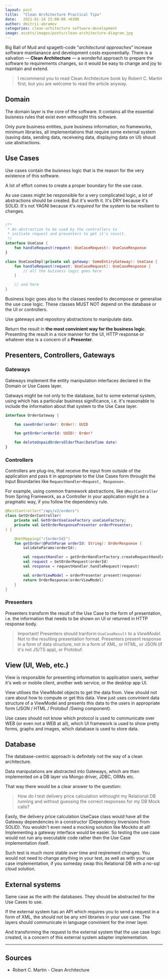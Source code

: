 ```yaml
---
layout: post
title:  "Clean Architecture Practical Tips"
date:   2021-01-18 15:00:00 +0300
author: dmitrii-abramov
categories: clean-arhitecture software-development
image: assets/images/posts/clean-architecture-diagram.jpg
---
```


Big Ball of Mud and spagetti-code "*architectural approaches*" increase software maintanance and development costs exponentially.
There is a salvation — **Clean Architecture** — a wonderful approach to prepare the software to requirements changes, so it would be easy to change and joy to maintain and extend.  

> I recommend you to read Clean Architecture book by Robert C. Martin first, but you are welcome to read the article anyway.

## Domain 

The domain layer is the core of the software. It contains all the essential buisness rules that exist even withought this software. 

Only pure business entities, pure business information, no frameworks, minimum libraries, all implementations that require some external system (saving data, sending data, receiveing data, displaying data on UI) shoud use abstractions.

## Use Cases

Use cases contain the buisness logic that is the reason for the very existence of this software.

A lot of effort comes to create a proper boundary for the use case.

As use cases might be responsible for a very complicated logic, a lot of abstractions should be created. But it's worth it. It's DRY because it's SOLID. It's not YAGNI because it's *required* for the system to be resilient to changes.

```kotlin

/**
 * An abstraction to be used by the controllers to 
 * initiate request and presenters to get it's result. 
 */
interface UseCase {
    fun handleRequest(request: UseCaseRequest): UseCaseResponse
}
```

```kotlin
class UseCaseImpl(private val gateway: SomeEntiryGateway): UseCase {
    fun handleRequest(request: UseCaseRequest): UseCaseResponse {
        // all the buisness logic goes here
    }

    // and here
}
```

Business logic goes also to the classes needed to decompose or generalise the use case logic. These classes MUST NOT depend on the database or the UI or controllers.

Use gateways and repository abstractions to manipulate data. 

Return the result in **the most convinient way for the business logic**. Presenting the result in a nice manner for the UI, HTTP response or whatever else is a concern of a **Presenter**.

## Presenters, Controllers, Gateways

### Gateways 

Gateways implement the entity manipulation interfaces declared in the Domain or Use Cases layer.

Gatways might be not only to the database, but to some external system, using which has a particular business significance, i.e. it's reasonable to include the information about that system to the Use Case layer.

```kotlin
interface OrderGateway {

    fun saveOrder(order: Order): UUID

    fun getOrder(orderId: UUID): Order?

    fun deleteUnpaidOrdersOlderThan(DateTime date)
}
```

### Controllers

Controllers are plug-ins, that receive the input from outside of the application and pass it in appropriate to the Use Cases form throught the Input Boundaries like `RequestHandler<Request, Response>`.

For example, using common framework abstractions, like `@RestController` from Spring Framework, as a Controller in your application might be a pragmatic way, if you follow the dependency rule.

```kotlin
@RestController("/api/v2/orders")
class GetOrderController(
    private val GetOrderUseCaseFactory useCaseFactory;
    private val GetOrderResponsePresenter orderPresenter;
) {

    @GetMapping("/{orderId}")
    fun getOrder(@PathParam orderId: String): OrderResponse {
        validateParams(orderId);

        val requestHandler = getOrderHandlerFactory.createRequestHandler()
        val request = GetOrderRequest(orderId)
        val response = requestHandler.handleRequest(request)

        val orderViewModel = orderPresenter.present(response)
        return OrderResponse(orderViewModel)
    }
}
```

### Presenters

Presenters transform the result of the Use Case to the form of presentation, i.e. the information that needs to be shown on UI or returned in HTTP response body.

> Important! Presenters should tranform `UseCaseResult` to a *ViewModel*. Not to the resulting presentation format. Presenters present response in a form of data structure, not in a form of XML, or HTML, or JSON (if it's not JS/TS app), or Protobuf.

## View (UI, Web, etc.)

View is responsible for presenting information to application users, wether it's web or mobile client, another web service, or the desktop app UI.

View utilises the ViewModel objects to get the data from. View should not care about how to compute or get this data. View just uses convinient data structure of a ViewModel and presents this data to the users in appropriate form (JSON / HTML / Protobuf /Swing component).

Use cases should not know which protocol is used to communicate over WEB (or even not a WEB at all), which UI framework is used to show pretty forms, graphs and images, which database is used to store data.

## Database

The database-centric approach is definitely not the way of a clean architecture.

Data manipulations are abstracted into Gateways, which are then implemented on a DB layer via Mongo driver, JDBC, ORMs etc.

That way there would be a clear answer to the question:

> How do I test delivery price calculation withought my Relational DB running and without guessing the correct responses for my DB Mock calls?

Easily, the delivery price calculation UseCase class would have all the Gateway dependencies in a constructor (Dependency Inversions from SOLID). You wouldn't even need a mocking solution like Mockito at all! Implementing a gateway interface would be easier. So testing the use case would not run any executable code rather then the Use Case implementation itself.

Such test is much more stable over time and reqirement changes. You would not need to change anything in your test, as well as with your use case implementation, if you someday swap this Relational DB with a no-sql cloud solution.

## External systems

Same case as the with the databases. They should be abstracted for the Use Cases to use.

If the external system has an API which requires you to send a request in a form of XML, the should not be any xml libraries in your use case. The layers should communicate in language convinient for the inner layer. 

And transforming the request to the external system that the use case logic created, is a concern of this external system adapter implementation.

___

## Sources
- Robert C. Martin - Clean Architecture